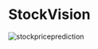 # StockVision
![stockpriceprediction](https://github.com/user-attachments/assets/045cd312-9739-43cf-9a1d-f8554ad13969)
